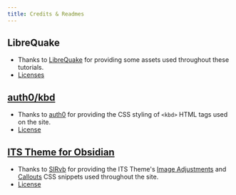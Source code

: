 ```yaml
---
title: Credits & Readmes
---
```


## LibreQuake

- Thanks to [LibreQuake](https://github.com/MissLavender-LQ/LibreQuake) for providing some assets used throughout these tutorials.
- [Licenses](obsidian://open?vault=S3%20Vault&file=MWModWiki%2Fcontent%2FCredits%20%26%20Readmes%2FLibreQuake%2FREADME)

## [auth0/kbd](https://github.com/auth0/kbd)

- Thanks to [auth0](https://github.com/auth0) for providing the CSS styling of `<kbd>` HTML tags used on the site.
- [License](https://github.com/auth0/kbd/blob/gh-pages/LICENSE)

## [ITS Theme for Obsidian](https://publish.obsidian.md/slrvb-docs/ITS+Theme/ITS+Theme)

- Thanks to [SIRvb](https://github.com/SlRvb) for providing the ITS Theme's [Image Adjustments](https://github.com/SlRvb/Obsidian--ITS-Theme/blob/main/Snippets/S%20-%20Images%20Adjustments.css) and [Callouts](https://github.com/SlRvb/Obsidian--ITS-Theme/blob/main/Snippets/S%20-%20Callouts.css) CSS snippets used throughout the site.
- [License](https://github.com/SlRvb/Obsidian--ITS-Theme/blob/main/LICENSE)
